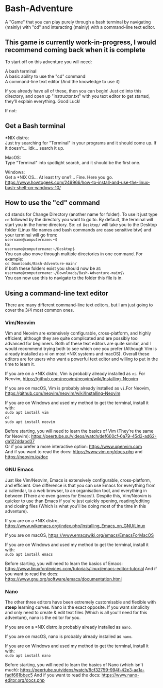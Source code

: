# Bash-Adventure
A "Game" that you can play purely through a bash terminal by navigating (mainly) with "cd" and interacting (mainly) with a command-line text editor.

## This game is currently work-in-progress, I would recommend coming back when it is complete

To start off on this adventure you will need:

A bash terminal  
A basic ability to use the "cd" command  
A command-line text editor (And the knowledge to use it)

If you already have all of these, then you can begin! Just cd into this directory, and open up "instructor.txt" with you text editor to get started, they'll explain everything. Good Luck!

If not:

## Get a Bash terminal
*NIX distro:\
Just try searching for "Terminal" in your programs and it should come up. If it doesn't... idk... search it up.

MacOS:\
Type "Terminal" into spotlight search, and it should be the first one.

Windows:\
Get a *NIX OS... At least try one?... Fine. Here you go. https://www.howtogeek.com/249966/how-to-install-and-use-the-linux-bash-shell-on-windows-10/

## How to use the "cd" command
cd stands for Change Directory (another name for folder). To use it just type `cd` followed by the directory you want to go to. By default, the terminal will start you in the home directory. So:
`cd Desktop/`
will take you to the Desktop folder (Linux file names and bash commands are case sensitive btw) and your terminal will go from:\
`username@computername:~$`\
to:\
`username@computername:~/Desktop$`\
You can also move through multiple directories in one command. For example:\
`cd Downloads/Bash-Adventure-main/`\
if both these folders exist you should now be at:\
`username@computername:~/Downloads/Bash-Adventure-main$\`\
You can now use this to navigate to the folder this file is in.

## Using a command-line text editor

There are many different command-line text editors, but I am just going to cover the 3/4 most common ones.

### Vim/Neovim
Vim and Neovim are extensively configurable, cross-platform, and highly efficient, although they are quite complicated and are possibly too advanced for beginners. Both of these text editors are quite similar, and I would recommend trying both to see which one you prefer (Although Vim is already installed as vi on most *NIX systems and macOS). Overall these editors are for users who want a powerful text editor and willing to put in the time to learn it.

If you are on a *NIX distro, Vim is probably already installed as `vi`. For Neovim, https://github.com/neovim/neovim/wiki/Installing-Neovim

If you are on macOS, Vim is probably already installed as `vi`.For Neovim, https://github.com/neovim/neovim/wiki/Installing-Neovim

If you are on Windows and used my method to get the terminal, install it with:\
`sudo apt install vim`\
or\
`sudo apt install neovim`

Before starting, you will need to learn the basics of Vim (They're the same for Neovim): https://peertube.su/videos/watch/def600cf-6a79-45d3-ad62-da122ddabd37 \
Or if you prefer a more interactive option: https://www.openvim.com \
And if you want to read the docs: https://www.vim.org/docs.php and https://neovim.io/doc

### GNU Emacs
Just like Vim/Neovim, Emacs is extensively configurable, cross-platform, and efficient. One difference is that you can use Emacs for everything from a calendar, to a web browser, to an organisation tool, and everything in between (There are even games for Emacs!). Despite this, Vim/Neovim is quicker to use than Emacs if you're just quickly opening, reading/editing and closing files (Which is what you'll be doing most of the time in this adventure).

If you are on a *NIX distro, https://www.wikemacs.org/index.php/Installing_Emacs_on_GNU/Linux 

If you are on macOS, https://www.emacswiki.org/emacs/EmacsForMacOS 

If you are on Windows and used my method to get the terminal, install it with:\
`sudo apt install emacs`

Before starting, you will need to learn the basics of Emacs: https://www.linuxfordevices.com/tutorials/linux/emacs-editor-tutorial
And if you want to read the docs: https://www.gnu.org/software/emacs/documentation.html

### Nano
The other three editors have been extremely customisable and flexible with **steep** learning curves. Nano is the exact opposite. If you want simplicity and only need to create & edit text files (Which is all you'll need for this adventure), nano is the editor for you.

If you are on a *NIX distro,is probably already installed as `nano`.

If you are on macOS, nano is probably already installed as `nano`.

If you are on Windows and used my method to get the terminal, install it with:\
`sudo apt install nano`

Before starting, you will need to learn the basics of Nano (which isn't much): https://peertube.su/videos/watch/8cf32759-994f-42e3-aa1a-fadf661bbec5
And if you want to read the docs: https://www.nano-editor.org/docs.php
